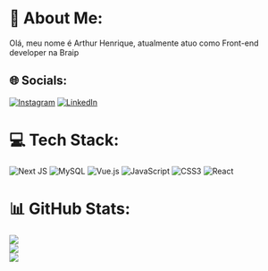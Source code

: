 # 💫 About Me:
Olá, meu nome é Arthur Henrique, atualmente atuo como Front-end developer na Braip


## 🌐 Socials:
[![Instagram](https://img.shields.io/badge/Instagram-%23E4405F.svg?logo=Instagram&logoColor=white)](https://instagram.com/arthurhenrique200) [![LinkedIn](https://img.shields.io/badge/LinkedIn-%230077B5.svg?logo=linkedin&logoColor=white)](https://linkedin.com/in/henrique-arthur) 

# 💻 Tech Stack:
![Next JS](https://img.shields.io/badge/Next-black?style=for-the-badge&logo=next.js&logoColor=white) ![MySQL](https://img.shields.io/badge/mysql-%2300f.svg?style=for-the-badge&logo=mysql&logoColor=white) ![Vue.js](https://img.shields.io/badge/vuejs-%2335495e.svg?style=for-the-badge&logo=vuedotjs&logoColor=%234FC08D) ![JavaScript](https://img.shields.io/badge/javascript-%23323330.svg?style=for-the-badge&logo=javascript&logoColor=%23F7DF1E) ![CSS3](https://img.shields.io/badge/css3-%231572B6.svg?style=for-the-badge&logo=css3&logoColor=white) ![React](https://img.shields.io/badge/react-%2320232a.svg?style=for-the-badge&logo=react&logoColor=%2361DAFB)
# 📊 GitHub Stats:
![](https://github-readme-stats.vercel.app/api?username=henrique-arthur&theme=dark&hide_border=true&include_all_commits=true&count_private=true)<br/>
![](https://github-readme-streak-stats.herokuapp.com/?user=henrique-arthur&theme=dark&hide_border=true)<br/>
![](https://github-readme-stats.vercel.app/api/top-langs/?username=henrique-arthur&theme=dark&hide_border=true&include_all_commits=true&count_private=true&layout=compact)

<!-- Proudly created with GPRM ( https://gprm.itsvg.in ) -->

